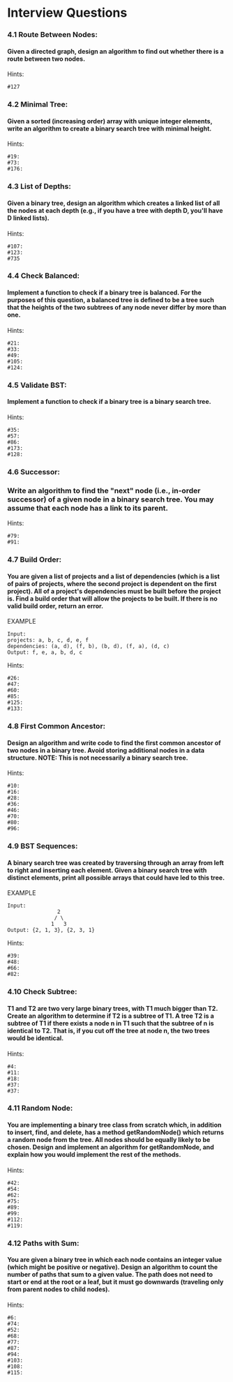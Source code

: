 # Interview Questions

### 4.1 Route Between Nodes:
#### Given a directed graph, design an algorithm to find out whether there is a route between two nodes.
Hints:
```
#127
```

### 4.2 Minimal Tree:
#### Given a sorted (increasing order) array with unique integer elements, write an algorithm to create a binary search tree with minimal height.
Hints:
```
#19:
#73:
#176:
```

### 4.3 List of Depths:
#### Given a binary tree, design an algorithm which creates a linked list of all the nodes at each depth (e.g., if you have a tree with depth D, you'll have D linked lists).
Hints:
```
#107:
#123:
#735
```

### 4.4 Check Balanced:
#### Implement a function to check if a binary tree is balanced. For the purposes of this question, a balanced tree is defined to be a tree such that the heights of the two subtrees of any node never differ by more than one.
Hints:
```
#21:
#33:
#49:
#105:
#124:
```

### 4.5 Validate BST:
#### Implement a function to check if a binary tree is a binary search tree.
Hints:
```
#35:
#57:
#86:
#173:
#128:
```

### 4.6 Successor:
### Write an algorithm to find the "next" node (i.e., in-order successor) of a given node in a binary search tree. You may assume that each node has a link to its parent.
Hints:
```
#79:
#91:
```
### 4.7 Build Order:
#### You are given a list of projects and a list of dependencies (which is a list of pairs of projects, where the second project is dependent on the first project). All of a project's dependencies must be built before the project is. Find a build order that will allow the projects to be built. If there is no valid build order, return an error.
EXAMPLE
```
Input:
projects: a, b, c, d, e, f
dependencies: (a, d), (f, b), (b, d), (f, a), (d, c)
Output: f, e, a, b, d, c
```
Hints:
```
#26:
#47:
#60:
#85:
#125:
#133:
```

### 4.8 First Common Ancestor:
#### Design an algorithm and write code to find the first common ancestor of two nodes in a binary tree. Avoid storing additional nodes in a data structure. NOTE: This is not necessarily a binary search tree.
Hints:
```
#10:
#16:
#28:
#36:
#46:
#70:
#80:
#96:
```

### 4.9 BST Sequences:
#### A binary search tree was created by traversing through an array from left to right and inserting each element. Given a binary search tree with distinct elements, print all possible arrays that could have led to this tree.
EXAMPLE
```
Input:
                2
               / \
              1   3
Output: {2, 1, 3}, {2, 3, 1}
```
Hints:
```
#39:
#48:
#66:
#82:
```

### 4.10 Check Subtree:
#### T1 and T2 are two very large binary trees, with T1 much bigger than T2. Create an algorithm to determine if T2 is a subtree of T1. A tree T2 is a subtree of T1 if there exists a node n in T1 such that the subtree of n is identical to T2. That is, if you cut off the tree at node n, the two trees would be identical.
Hints:
```
#4:
#11:
#18:
#37:
#37:
```

### 4.11 Random Node:
#### You are implementing a binary tree class from scratch which, in addition to insert, find, and delete, has a method getRandomNode() which returns a random node from the tree. All nodes should be equally likely to be chosen. Design and implement an algorithm for getRandomNode, and explain how you would implement the rest of the methods.
Hints:
```
#42:
#54:
#62:
#75:
#89:
#99:
#112:
#119:
```

### 4.12 Paths with Sum:
#### You are given a binary tree in which each node contains an integer value (which might be positive or negative). Design an algorithm to count the number of paths that sum to a given value. The path does not need to start or end at the root or a leaf, but it must go downwards (traveling only from parent nodes to child nodes).
Hints:
```
#6:
#74:
#52:
#68:
#77:
#87:
#94:
#103:
#108:
#115:
```